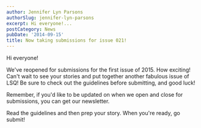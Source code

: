 ```yaml
---
author: Jennifer Lyn Parsons
authorSlug: jennifer-lyn-parsons
excerpt: Hi everyone!...
postCategory: News
pubDate: '2014-09-15'
title: Now taking submissions for issue 021!
---
```

Hi everyone!

We've reopened for submissions for the first issue of 2015. How exciting! Can't wait to see your stories and put together another fabulous issue of LSQ! Be sure to check out the guidelines before submitting, and good luck!

Remember, if you'd like to be updated on when we open and close for submissions, you can get our newsletter.

Read the guidelines and then prep your story. When you're ready, go submit!